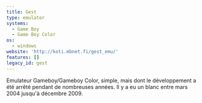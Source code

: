 ```yaml
---
title: Gest
type: emulator
systems:
  - Game Boy
  - Game Boy Color
os:
  - windows
website: 'http://koti.mbnet.fi/gest_emu/'
features: []
legacy_id: gest
---
```

Emulateur Gameboy/Gameboy Color, simple, mais dont le développement a été arrêté pendant de nombreuses années. Il y a eu un blanc entre mars 2004 jusqu'à décembre 2009.
